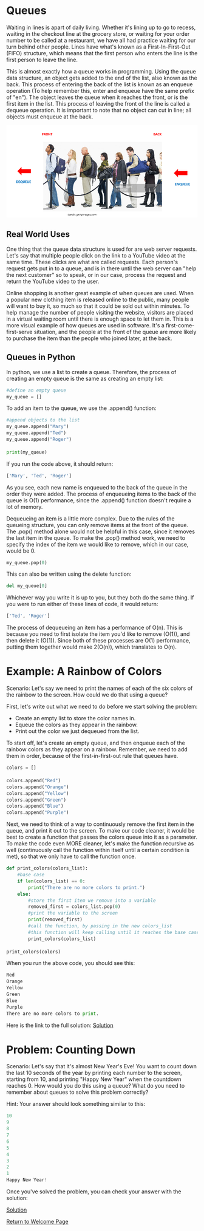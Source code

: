 # Queues

Waiting in lines is apart of daily living. Whether it's lining up to go to recess, waiting in the checkout line at the grocery store, or waiting for your order number to be called at a restaurant, we have all had practice waiting for our turn behind other people. Lines have what's known as a First-In-First-Out (FIFO) structure, which means that the first person who enters the line is the first person to leave the line. 

This is almost exactly how a queue works in programming. Using the queue data structure, an object gets added to the end of the list, also known as the back. This process of entering the back of the list is known as an enqueue operation (To help remember this, enter and enqueue have the same prefix of "en"). The object leaves the queue when it reaches the front, or is the first item in the list. This process of leaving the front of the line is called a dequeue operation. It is important to note that no object can cut in line; all objects must enqueue at the back. 

![Image_of_Queue_Structure](queue_image.png)

## Real World Uses

One thing that the queue data structure is used for are web server requests. Let's say that multiple people click on the link to a YouTube video at the same time. These clicks are what are called requests. Each person's request gets put in to a queue, and is in there until the web server can "help the next customer" so to speak, or in our case, process the request and return the YouTube video to the user.

Online shopping is another great example of when queues are used. When a popular new clothing item is released online to the public, many people will want to buy it, so much so that it could be sold out within minutes. To help manage the number of people visiting the website, visitors are placed in a virtual waiting room until there is enough space to let them in. This is a more visual example of how queues are used in software. It's a first-come-first-serve situation, and the people at the front of the queue are more likely to purchase the item than the people who joined later, at the back. 

## Queues in Python

In python, we use a list to create a queue. Therefore, the process of creating an empty queue is the same as creating an empty list:

```python
#define an empty queue
my_queue = []

```

To add an item to the queue, we use the .append() function:

```python
#append objects to the list
my_queue.append("Mary")
my_queue.append("Ted")
my_queue.append("Roger")

print(my_queue)
```

If you run the code above, it should return:

```python
['Mary', 'Ted', 'Roger']
```

As you see, each new name is enqueued to the back of the queue in the order they were added. The process of enqueueing items to the back of the queue is O(1) performance, since the .append() function doesn't require a lot of memory.  

Dequeueing an item is a little more complex. Due to the rules of the queueing structure, you can only remove items at the front of the queue. The .pop() method alone would not be helpful in this case, since it removes the last item in the queue. To make the .pop() method work, we need to specify the index of the item we would like to remove, which in our case, would be 0.

```python
my_queue.pop(0)
```
This can also be written using the delete function:

```python
del my_queue[0]
```
Whichever way you write it is up to you, but they both do the same thing. If you were to run either of these lines of code, it would return:

```python
['Ted', 'Roger']
```

The process of dequeueing an item has a performance of O(n). This is because you need to first isolate the item you'd like to remove (O(1)), and then delete it (O(1)). Since both of these processes are O(1) performance, putting them together would make 2(O(n)), which translates to O(n).

# Example: A Rainbow of Colors

Scenario: Let's say we need to print the names of each of the six colors of the rainbow to the screen. How could we do that using a queue?

First, let's write out what we need to do before we start solving the problem: 
- Create an empty list to store the color names in.
- Equeue the colors as they appear in the rainbow.
- Print out the color we just dequeued from the list.

To start off, let's create an empty queue, and then enqueue each of the rainbow colors as they appear on a rainbow. Remember, we need to add them in order, because of the first-in-first-out rule that queues have. 

```python
colors = []

colors.append("Red")
colors.append("Orange")
colors.append("Yellow")
colors.append("Green")
colors.append("Blue")
colors.append("Purple")
```

Next, we need to think of a way to continuously remove the first item in the queue, and print it out to the screen. To make our code cleaner, it would be best to create a function that passes the colors queue into it as a parameter. To make the code even MORE cleaner, let's make the function recursive as well (continuously call the function within itself until a certain condition is met), so that we only have to call the function once. 

```python
def print_colors(colors_list):
    #base case
    if len(colors_list) == 0:
        print("There are no more colors to print.")
    else:
        #store the first item we remove into a variable
        removed_first = colors_list.pop(0)
        #print the variable to the screen
        print(removed_first)
        #call the function, by passing in the new colors_list
        #this function will keep calling until it reaches the base case condition above
        print_colors(colors_list)

print_colors(colors)
```

When you run the above code, you should see this:
```python
Red
Orange
Yellow
Green 
Blue  
Purple
There are no more colors to print.
```
Here is the link to the full solution: [Solution](rainbow_of_color_solution.py)

# Problem: Counting Down

Scenario: Let's say that it's almost New Year's Eve! You want to count down the last 10 seconds of the year by printing each number to the screen, starting from 10, and printing "Happy New Year" when the countdown reaches 0. How would you do this using a queue? What do you need to remember about queues to solve this problem correctly?

Hint: Your answer should look something similar to this:
```python
10
9
8
7
6
5
4
3
2
1
Happy New Year!
```

Once you've solved the problem, you can check your answer with the solution:

[Solution](counting_down_solution.py)


[Return to Welcome Page](0-welcome.md)
